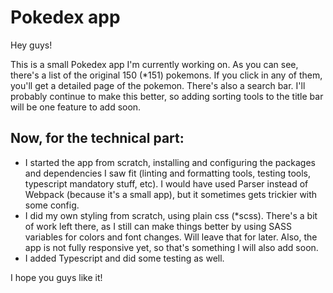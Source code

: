 # Pokedex app

Hey guys!

This is a small Pokedex app I'm currently working on. As you can see, there's a list of the original 150 (\*151) pokemons. If you click in any of them, you'll get a detailed page of the pokemon. There's also a search bar. I'll probably continue to make this better, so adding sorting tools to the title bar will be one feature to add soon.

## Now, for the technical part:

-   I started the app from scratch, installing and configuring the packages and dependencies I saw fit (linting and formatting tools, testing tools, typescript mandatory stuff, etc). I would have used Parser instead of Webpack (because it's a small app), but it sometimes gets trickier with some config.
-   I did my own styling from scratch, using plain css (\*scss). There's a bit of work left there, as I still can make things better by using SASS variables for colors and font changes. Will leave that for later. Also, the app is not fully responsive yet, so that's something I will also add soon.
-   I added Typescript and did some testing as well.

I hope you guys like it!
